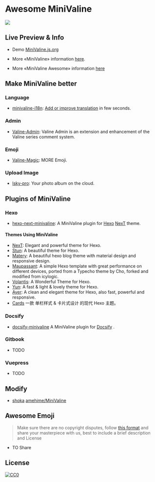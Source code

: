 # Awesome MiniValine

[![](https://cdn.jsdelivr.net/gh/MiniValine/MiniValine@master/.github/img/awesome.svg?sanitize=true)](https://github.com/sindresorhus/awesome)

## Live Preview & Info

* Demo [MiniValine.js.org](https://minivaline.js.org)

+ More «MiniValine» information [here](https://minivaline.js.org/docs/).

+ More «MiniValine Awesome» information [here](https://minivaline.js.org/docs/en/#/Awesome)



## Make MiniValine better  

### Language

+ [minivaline-i18n](https://github.com/MiniValine/minivaline-i18n): [Add or improve translation](https://crowdin.com/project/minivaline) in few seconds.


### Admin

* [Valine-Admin](https://github.com/DesertsP/Valine-Admin): Valine Admin is an extension and enhancement of the Valine series comment system.

### Emoji

* [Valine-Magic](https://github.com/GamerNoTitle/Valine-Magic): MORE Emoji.


### Upload Image

+ [lsky-pro](https://github.com/wisp-x/lsky-pro): Your photo album on the cloud.


## Plugins of MiniValine

### Hexo

* [hexo-next-minivaline](https://github.com/MiniValine/hexo-next-minivaline): A MiniValine plugin for [Hexo](https://github.com/hexojs/hexo) [NexT](https://github.com/next-theme/hexo-theme-next) theme. 


#### Themes Using MiniValine

* [NexT](https://github.com/theme-next/hexo-theme-next): Elegant and powerful theme for Hexo. 
* [Stun](https://github.com/liuyib/hexo-theme-stun): A beautiful theme for Hexo.
* [Matery](https://github.com/blinkfox/hexo-theme-matery): A beautiful hexo blog theme with material design and responsive design.
* [Maupassant](https://github.com/tufu9441/maupassant-hexo): A simple Hexo template with great performance on different devices, ported from a Typecho theme by Cho, forked and modified from icylogic.
* [Volantis](https://github.com/xaoxuu/hexo-theme-volantis): A Wonderful Theme for Hexo.
* [Yun](https://github.com/YunYouJun/hexo-theme-yun): A fast & light & lovely theme for Hexo.
* [Ayer](https://github.com/Shen-Yu/hexo-theme-ayer): A clean and elegant theme for Hexo, also fast, powerful and responsive.
* [Cards](https://github.com/ChrAlpha/hexo-theme-cards) 一款 单栏样式 & 卡片式设计 的现代 Hexo 主题。



### Docsify

* [docsify-minivaline](https://github.com/MiniValine/hexo-next-minivaline) A MiniValine plugin for [Docsify](https://github.com/docsifyjs/docsify/) . 



### Gitbook

+ TODO


### Vuepress

+ TODO




## Modify

* [shoka](https://github.com/amehime/hexo-theme-shoka) [amehime/MiniValine](https://github.com/amehime/MiniValine)



## Awesome Emoji

> Make sure there are no copyright disputes, follow [this format](https://minivaline.js.org/docs/en/#/Options?id=how-to-customize-emoticons) and share your masterpiece with us, best to include a brief description and License

+ TO Share



## License

[![CC0](http://mirrors.creativecommons.org/presskit/buttons/88x31/svg/cc-zero.svg)](https://creativecommons.org/publicdomain/zero/1.0/)



